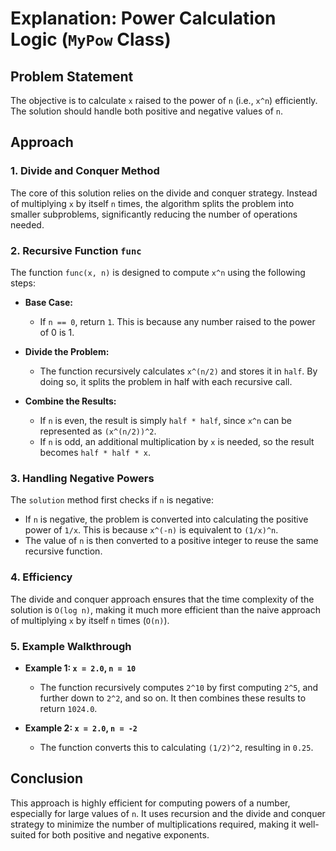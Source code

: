 # Explanation: Power Calculation Logic (`MyPow` Class)

## Problem Statement
The objective is to calculate `x` raised to the power of `n` (i.e., `x^n`) efficiently. The solution should handle both positive and negative values of `n`.

## Approach

### 1. Divide and Conquer Method
The core of this solution relies on the divide and conquer strategy. Instead of multiplying `x` by itself `n` times, the algorithm splits the problem into smaller subproblems, significantly reducing the number of operations needed.

### 2. Recursive Function `func`
The function `func(x, n)` is designed to compute `x^n` using the following steps:
- **Base Case:** 
  - If `n == 0`, return `1`. This is because any number raised to the power of 0 is 1.
  
- **Divide the Problem:**
  - The function recursively calculates `x^(n/2)` and stores it in `half`. By doing so, it splits the problem in half with each recursive call.
  
- **Combine the Results:**
  - If `n` is even, the result is simply `half * half`, since `x^n` can be represented as `(x^(n/2))^2`.
  - If `n` is odd, an additional multiplication by `x` is needed, so the result becomes `half * half * x`.

### 3. Handling Negative Powers
The `solution` method first checks if `n` is negative:
- If `n` is negative, the problem is converted into calculating the positive power of `1/x`. This is because `x^(-n)` is equivalent to `(1/x)^n`.
- The value of `n` is then converted to a positive integer to reuse the same recursive function.

### 4. Efficiency
The divide and conquer approach ensures that the time complexity of the solution is `O(log n)`, making it much more efficient than the naive approach of multiplying `x` by itself `n` times (`O(n)`).

### 5. Example Walkthrough
- **Example 1: `x = 2.0`, `n = 10`**
  - The function recursively computes `2^10` by first computing `2^5`, and further down to `2^2`, and so on. It then combines these results to return `1024.0`.
  
- **Example 2: `x = 2.0`, `n = -2`**
  - The function converts this to calculating `(1/2)^2`, resulting in `0.25`.

## Conclusion
This approach is highly efficient for computing powers of a number, especially for large values of `n`. It uses recursion and the divide and conquer strategy to minimize the number of multiplications required, making it well-suited for both positive and negative exponents.
